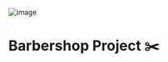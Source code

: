 ![image](https://user-images.githubusercontent.com/60454486/181079519-0c342b47-394f-4b22-8525-981e3d3494c6.png)

# Barbershop Project ✂️
